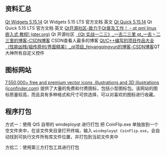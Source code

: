 ## 资料汇总

[Qt Widgets 5.15.14](https://doc.qt.io/qt-5/qtwidgets-index.html) Qt Widgets 5.15 LTS 官方文档 英文
[Qt Quick 5.15.14](https://doc.qt.io/qt-5/qtquick-index.html) Qt Quick 5.15 LTS 官方文档 英文
[Qt开源社区-致力于Qt普及工作！ - qt qml linux 嵌入式 教程! (qter.org)](https://www.qter.org/) Qt 开源社区
[《Qt 实战一二三》_一去二三里 qt_一去丶二三里的博客-CSDN博客](https://blog.csdn.net/liang19890820/article/details/50277095) CSDN查看人最多的博客
[Qt/C++编写的项目作品大全（性能凶残/祖传原创/界面精美）_qt项目_feiyangqingyun的博客-CSDN博客](https://qtchina.blog.csdn.net/article/details/97565652)QT大神所有自定义控件
## 图标网站

[7,550,000+ free and premium vector icons, illustrations and 3D illustrations (iconfinder.com)](https://www.iconfinder.com/) 
提供了大量的免费和付费图标，包括小型图标包。该网站的图标质量较高，而且具有多种格式和尺寸可供选择，可以对喜欢的图标进行收藏。

## 程序打包

方式一：使用 Qt5 自带的 windeployqt 进行打包
把 CoinFlip.exe 单独放到一个空文件夹中，在该文件夹目录打开终端，输入 `windeployqt CoinFlip.exe`，会自动找到可执行文件所有库文件位置，并打包到当前文件夹中

方拾二：使用第三方打包工具进行打包